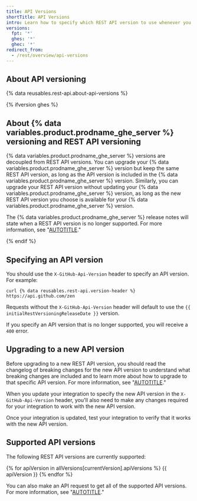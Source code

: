 ```yaml
---
title: API Versions
shortTitle: API Versions
intro: Learn how to specify which REST API version to use whenever you make a request to the REST API.
versions:
  fpt: '*'
  ghes: '*'
  ghec: '*'
redirect_from:
  - /rest/overview/api-versions
---
```


## About API versioning

{% data reusables.rest-api.about-api-versions %}

{% ifversion ghes %}

## About {% data variables.product.prodname_ghe_server %} versioning and REST API versioning

{% data variables.product.prodname_ghe_server %} versions are decoupled from REST API versions. You can upgrade your {% data variables.product.prodname_ghe_server %} version but keep the same REST API version, as long as the API version is included in the {% data variables.product.prodname_ghe_server %} version. Similarly, you can upgrade your REST API version without updating your {% data variables.product.prodname_ghe_server %} version, as long as the new REST API version you choose is available for your {% data variables.product.prodname_ghe_server %} version.

The {% data variables.product.prodname_ghe_server %} release notes will state when a REST API version is no longer supported. For more information, see "[AUTOTITLE](/admin/release-notes)."

{% endif %}

## Specifying an API version

You should use the `X-GitHub-Api-Version` header to specify an API version. For example:

```shell
curl {% data reusables.rest-api.version-header %} https://api.github.com/zen
```

Requests without the `X-GitHub-Api-Version` header will default to use the `{{ initialRestVersioningReleaseDate }}` version.

If you specify an API version that is no longer supported, you will receive a `400` error.

## Upgrading to a new API version

Before upgrading to a new REST API version, you should read the changelog of breaking changes for the new API version to understand what breaking changes are included and to learn more about how to upgrade to that specific API version. For more information, see "[AUTOTITLE](/rest/overview/breaking-changes)."

When you update your integration to specify the new API version in the `X-GitHub-Api-Version` header, you'll also need to make any changes required for your integration to work with the new API version.

Once your integration is updated, test your integration to verify that it works with the new API version.

## Supported API versions

The following REST API versions are currently supported:

{% for apiVersion in allVersions[currentVersion].apiVersions %}
{{ apiVersion }}
{% endfor %}

You can also make an API request to get all of the supported API versions. For more information, see "[AUTOTITLE](/rest/meta/meta#get-all-api-versions)."
